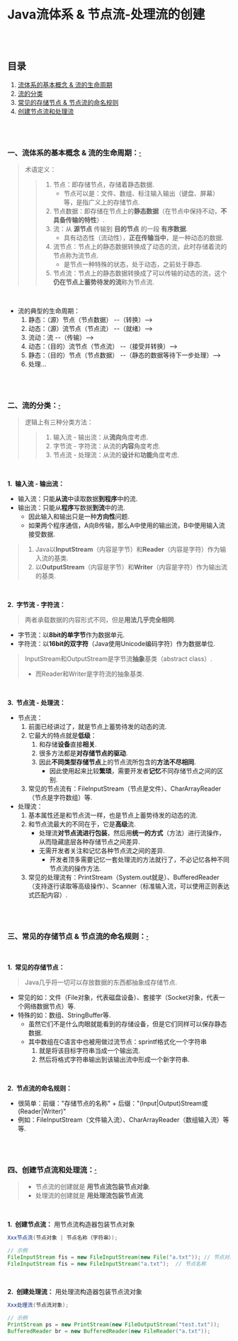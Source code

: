 # Java流体系 & 节点流-处理流的创建

<br><br>

## 目录

1. [流体系的基本概念 & 流的生命周期](#一流体系的基本概念--流的生命周期)
2. [流的分类](#二流的分类)
3. [常见的存储节点 & 节点流的命名规则](#三常见的存储节点--节点流的命名规则)
4. [创建节点流和处理流](#四创建节点流和处理流)

<br><br>

### 一、流体系的基本概念 & 流的生命周期：[·](#目录)
> 术语定义：
>
>> 1. 节点：即存储节点，存储着静态数据.
>>    - 节点可以是：文件、数组、标注输入输出（键盘、屏幕）等，是指广义上的存储节点.
>> 2. 节点数据：即存储在节点上的**静态数据**（在节点中保持不动，**不具备传输的特性**）.
>> 3. 流：从 **源节点** 传输到 **目的节点** 的一段 **有序数据**.
>>    - 具有动态性（流动性），**正在传输当中**，是一种动态的数据.
>> 4. 流节点：节点上的静态数据转换成了动态的流，此时存储着流的节点称为流节点.
>>    - 是节点一种特殊的状态，处于动态，之前处于静态.
>> 5. 节点流：节点上的静态数据转换成了可以传输的动态的流，这个**仍在节点上蓄势待发的流**称为节点流.

<br>

- 流的典型的生命周期：
   1. 静态：（源）节点（节点数据）  --（转换）-->
   2. 动态：（源）流节点（节点流）  --（就绪）-->
   3. 流动：流   --（传输）-->
   4. 动态：（目的）流节点（节点流）  --（接受并转换）-->
   5. 静态：（目的）节点（节点数据）  --（静态的数据等待下一步处理）-->
   6. 处理...

<br><br>

### 二、流的分类：[·](#目录)
> 逻辑上有三种分类方法：
>
>> 1. 输入流 - 输出流：从**流向**角度考虑.
>> 2. 字节流 - 字符流：从流的**内容**角度考虑.
>> 3. 节点流 - 处理流：从流的**设计**和**功能**角度考虑.

<br>

**1.&nbsp; 输入流 - 输出流：**

- 输入流：只能**从流**中读取数据**到程序**中的流.
- 输出流：只能从**程序**写数据**到流**中的流.
   - 因此输入和输出只是一种**方向性**问题.
   - 如果两个程序通信，A向B传输，那么A中使用的输出流，B中使用输入流接受数据.

> 1. Java以**InputStream**（内容是字节）和**Reader**（内容是字符）作为输入流的基类.
> 2. 以**OutputStream**（内容是字节）和**Writer**（内容是字符）作为输出流的基类.

<br>

**2.&nbsp; 字节流 - 字符流：**

 > 两者承载数据的内容形式不同，但是**用法几乎完全相同**.

- 字节流：以**8bit的单字节**作为数据单元.
- 字符流：以**16bit的双字符**（Java使用Unicode编码字符）作为数据单位.

> InputStream和OutputStream是字节流**抽象**基类（abstract class）.
>
> - 而Reader和Writer是字符流的抽象基类.

<br>

**3.&nbsp; 节点流 - 处理流：**

- 节点流：
   1. 前面已经讲过了，就是节点上蓄势待发的动态的流.
   2. 它最大的特点就是**低级**：
      1. 和存储**设备**直接**相关**.
      2. 很多方法都是**对存储节点的驱动**.
      3. 因此**不同类型存储节点**上的节点流所包含的**方法不尽相同**.
         - 因此使用起来比较**繁琐**，需要开发者**记忆**不同存储节点之间的区别.
   3. 常见的节点流有：FileInputStream（节点是文件）、CharArrayReader（节点是字符数组）等.
- 处理流：
   1. 基本属性还是和节点流一样，也是节点上蓄势待发的动态的流.
   2. 和节点流最大的不同在于，它是**高级**流.
      - 处理流**对节点流进行包装**，然后用**统一的方式**（方法）进行流操作，从而隐藏底层各种存储节点之间差异.
      - 无需开发者关注和记忆各种节点流之间的差异.
         - 开发者顶多需要记忆一套处理流的方法就行了，不必记忆各种不同节点流的操作方法.
   3. 常见的处理流有：PrintStream（System.out就是）、BufferedReader（支持逐行读取等高级操作）、Scanner（标准输入流，可以使用正则表达式匹配内容）.

<br><br>

### 三、常见的存储节点 & 节点流的命名规则：[·](#目录)

<br>

**1.&nbsp; 常见的存储节点：**

> Java几乎将一切可以存放数据的东西都抽象成存储节点.

- 常见的如：文件（File对象，代表磁盘设备）、套接字（Socket对象，代表一个网络数据节点）等.
- 特殊的如：数组、StringBuffer等.
   - 虽然它们不是什么肉眼就能看到的存储设备，但是它们同样可以保存静态数据.
   - 其中数组在C语言中也被用做过流节点：sprintf格式化一个字符串
     1. 就是将该目标字符串当成一个输出流.
     2. 然后将格式字符串输出到该输出流中形成一个新字符串.

<br>

**2.&nbsp; 节点流的命名规则：**

- 很简单：前缀："存储节点的名称" + 后缀："(Input|Output)Stream或(Reader|Writer)"
- 例如：FileInputStream（文件输入流）、CharArrayReader（数组输入流）等等.

<br><br>

### 四、创建节点流和处理流：[·](#目录)
> - 节点流的创建就是 **用节点流包装节点对象**.
> - 处理流的创建就是 **用处理流包装节点流**.

<br>

**1.&nbsp; 创建节点流：** 用节点流构造器包装节点对象

```Java
Xxx节点流(节点对象 | 节点名称（字符串）);

// 示例
FileInputStream fis = new FileInputStream(new File("a.txt")); // 节点对象
FileInputStream fis = new FileInputStream("a.txt");  // 节点名称
```

<br>

**2.&nbsp; 创建处理流：** 用处理流构造器包装节点流对象

```Java
Xxx处理流(节点流对象);

// 示例
PrintStream ps = new PrintStream(new FileOutputStream("test.txt"));
BufferedReader br = new BufferedReader(new FileReader("a.txt"));
```
